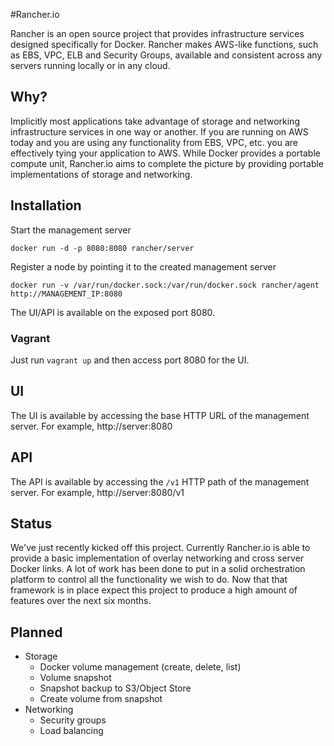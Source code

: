 #Rancher.io

Rancher is an open source project that provides infrastructure services designed specifically for Docker. Rancher makes AWS-like functions, such as EBS, VPC, ELB and Security Groups, available and consistent across any servers running locally or in any cloud.

## Why?

Implicitly most applications take advantage of storage and networking infrastructure services in one way or another.  If you are running on AWS today and you are using any functionality from EBS, VPC, etc. you are effectively tying your application to AWS.  While Docker provides a portable compute unit, Rancher.io aims to complete the picture by providing portable implementations of storage and networking.

## Installation

Start the management server

    docker run -d -p 8080:8080 rancher/server

Register a node by pointing it to the created management server

    docker run -v /var/run/docker.sock:/var/run/docker.sock rancher/agent http://MANAGEMENT_IP:8080

The UI/API is available on the exposed port 8080.

### Vagrant

Just run `vagrant up` and then access port 8080 for the UI.

## UI

The UI is available by accessing the base HTTP URL of the management server.  For example, http://server:8080

## API

The API is available by accessing the `/v1` HTTP path of the management server.  For example, http://server:8080/v1

## Status

We've just recently kicked off this project.  Currently Rancher.io is able to provide a basic implementation of overlay networking and cross server Docker links.  A lot of work has been done to put in a solid orchestration platform to control all the functionality we wish to do.  Now that that framework is in place expect this project to produce a high amount of features over the next six months.

## Planned

* Storage
    * Docker volume management (create, delete, list)
    * Volume snapshot
    * Snapshot backup to S3/Object Store
    * Create volume from snapshot
* Networking
    * Security groups
    * Load balancing

